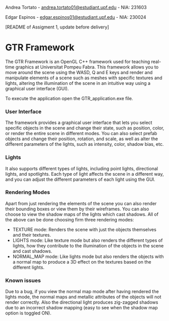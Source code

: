 Andrea Tortato - andrea.tortato01@estudiant.upf.edu - NIA: 231603

Edgar Espinos - edgar.espinos01@estudiant.upf.edu - NIA: 230024

[README of Assigment 1, update before delivery]

# GTR Framework
The GTR Framework is an OpenGL C++ framework used for teaching real-time graphics at Universitat Pompeu Fabra. This framework allows you to move around the scene using the WASD, Q and E keys and render and manipulate elements of a scene such as meshes with specific textures and lights, altering the illumination of the scene in an intuitive way using a graphical user interface (GUI).

To execute the application open the GTR_application.exe file.

### User Interface
The framework provides a graphical user interface that lets you select specific objects in the scene and change their state, such as position, color, or render the entire scene in different modes. You can also select prefab objects and change their position, rotation, and scale, as well as alter the different parameters of the lights, such as intensity, color, shadow bias, etc.

### Lights
It also supports different types of lights, including point lights, directional lights, and spotlights. Each type of light affects the scene in a different way, and you can adjust the different parameters of each light using the GUI.

### Rendering Modes
Apart from just rendering the elements of the scene you can also render their bounding boxes or view them by their wireframes. You can also choose to view the shadow maps of the lights which cast shadows.
All of the above can be done choosing firm three rendering modes:
- TEXTURE mode: Renders the scene with just the objects themselves and their textures.
- LIGHTS mode: Like texture mode but also renders the different types of lights, how they contribute to the illumination of the objects in the scene and cast shadows.
- NORMAL_MAP mode: Like lights mode but also renders the objects with a normal map to produce a 3D effect on the textures based on the different lights.

### Known issues
Due to a bug, if you view the normal map mode after having rendered the lights mode, the normal maps and metallic attributes of the objects will not render correctly.
Also the directional light produces zig-zagged shadows due to an incorrect shadow mapping (easy to see when the shadow map option is toggled ON).



